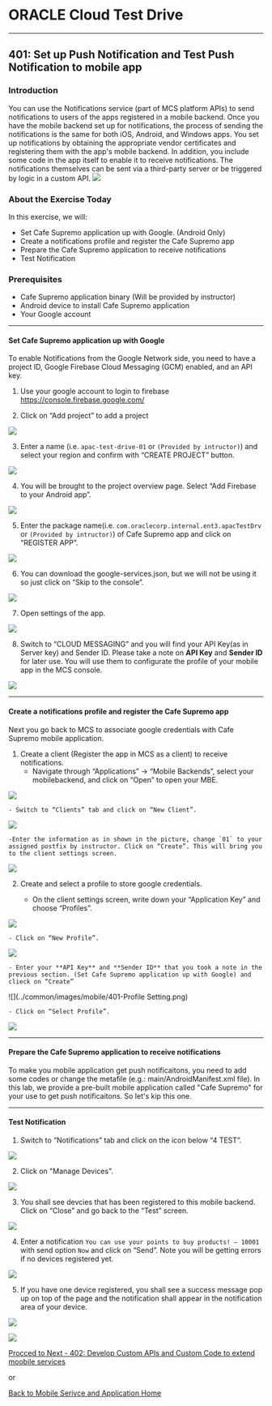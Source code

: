 # ORACLE Cloud Test Drive #
-----
## 401: Set up Push Notification and Test Push Notification to mobile app ##

### Introduction ###
You can use the Notifications service (part of MCS platform APIs) to send notifications to users of the apps registered in a mobile backend. Once you have the mobile backend set up for notifications, the process of sending the notifications is the same for both iOS, Android, and Windows apps. You set up notifications by obtaining the appropriate vendor certificates and registering them with the app's mobile backend. In addition, you include some code in the app itself to enable it to receive notifications. The notifications themselves can be sent via a third-party server or be triggered by logic in a custom API.
![](../common/images/mobile/mcsgs_dt_006_notifications.png)

### About the Exercise Today ###
In this exercise, we will:
- Set Cafe Supremo application up with Google. (Android Only)
- Create a notifications profile and register the Cafe Supremo app
- Prepare the Cafe Supremo application to receive notifications
- Test Notification

### Prerequisites ###
- Cafe Supremo application binary (Will be provided by instructor)
- Android device to install Cafe Supremo application
- Your Google account

----

#### Set Cafe Supremo application up with Google ####
To enable Notifications from the Google Network side, you need to have a project ID, Google Firebase Cloud Messaging (GCM) enabled, and an API key.

1. Use your google account to login to firebase https://console.firebase.google.com/ 

2. Click on “Add project” to add a project 

![](../common/images/mobile/401-FCM_AddProject.png)


3. Enter a name (i.e. `apac-test-drive-01` or `(Provided by intructor)`) and select your region and confirm with “CREATE PROJECT” button.

![](../common/images/mobile/401-Google_Project_Creation.png)


4. You will be brought to the project overview page. Select “Add Firebase to your Android app”.

![](../common/images/mobile/401-Add_Firebase_toApp.png)


5. Enter the package name(i.e. `com.oraclecorp.internal.ent3.apacTestDrv` or `(Provided by intructor)`) of Cafe Supremo app and click on “REGISTER APP”.

![](../common/images/mobile/401-FCM_Register_App.png)


6. You can download the google-services.json, but we will not be using it so just click on “Skip to the console”.

![](../common/images/mobile/401-Download_Google_JSON.png)


7. Open settings of the app.

![](../common/images/mobile/401-Open_App_Settings.png)


8. Switch to “CLOUD MESSAGING” and you will find your API Key(as in Server key) and Sender ID. Please take a note on **API Key** and **Sender ID** for later use. You will use them to configurate the profile of your mobile app in the MCS console.

![](../common/images/mobile/401-API_Key_SenderID.png)

---
#### Create a notifications profile and register the Cafe Supremo app ####
Next you go back to MCS to associate google credentials with Cafe Supremo mobile application.

1. Create a client (Register the app in MCS as a client) to receive notifications.
    - Navigate through “Applications” -> “Mobile Backends”, select your mobilebackend, and click on “Open” to open your MBE.
    
![](../common/images/mobile/401-Select_MBE.png)


    - Switch to “Clients” tab and click on “New Client”.
    
![](../common/images/mobile/401-Create_Client.png)


    -Enter the information as in shown in the picture, change `01` to your assigned postfix by instructor. Click on “Create”. This will bring you to the client settings screen.
    
![](../common/images/mobile/401-Create_Client.png)


2. Create and select a profile to store google credentials.

    - On the client settings screen, write down your “Application Key” and choose “Profiles”.
    
![](../common/images/mobile/401-Client_Setting_Created.png)


    - Click on “New Profile”.
    
![](../common/images/mobile/401-Create_New_Profile.png)


    - Enter your **API Key** and **Sender ID** that you took a note in the previous section. (Set Cafe Supremo application up with Google) and clieck on “Create”
    
![](../common/images/mobile/401-Profile Setting.png)


    - Click on “Select Profile”.
    
![](../common/images/mobile/401-Review_MobileApp_Profile.png)

---
#### Prepare the Cafe Supremo application to receive notifications ####
To make you mobile application get push notificaitons, you need to add some codes or change the metafile (e.g.: main/AndroidManifest.xml file). In this lab, we provide a pre-built mobile application called "Cafe Supremo" for your use to get push notificaitons. So let's kip this one.

---
#### Test Notification ####
1. Switch to “Notifications” tab and click on the icon below “4 TEST”.

![](../common/images/mobile/401-Test_Notification.png)


2. Click on "Manage Devices".

![](../common/images/mobile/401-Test_Manage_Devices.png)


3. You shall see devcies that has been registered to this mobile backend. Click on “Close” and go back to the “Test” screen.

![](../common/images/mobile/401-Manage_Devices.png)


4. Enter a notification `You can use your points to buy products! – 10001` with send option `Now` and click on “Send”. Note you will be getting errors if no devices registered yet.

![](../common/images/mobile/401-Notification_Test_Screen.png)


5. If you have one device registered, you shall see a success message pop up on top of the page and the notification shall appear in the notification area of your device.

![](../common/images/mobile/401-MCS_Notification_Result.png)


![](../common/images/mobile/401-MobileApp_Notification_Result.png)


[Procced to Next - 402: Develop Custom APIs and Custom Code to extend moobile services](402-MobileLab.md)

or

[Back to Mobile Serivce and Application Home](README.md)

